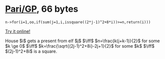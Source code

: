 # [Pari/GP], 66 bytes

    n->for(i=1,oo,if(sum(j=1,i,issquare((2*j-1)^2+8*i))>=n,return(i)))

[Try it online!][TIO-kwbm7xse]

House \$i\$ gets a present from elf \$j\$ \$\iff\$ \$n=\frac{k(j+k-1)}{2}\$ for some \$k \ge 0\$ \$\iff\$ \$k=\frac{\sqrt{(2j-1)^2+8i}-2j+1}{2}\$ for some \$k\$ \$\iff\$ \$(2j-1)^2+8i\$ is a square.

[Pari/GP]: http://pari.math.u-bordeaux.fr/
[TIO-kwbm7xse]: https://tio.run/##FctBDsIgEEDRq0y6GurQCInRDb1IUxPSFDONDhTahadH3P23@Mln1q9UA7gqegwxIztDMRIHLOcHtyYmLmU/fV4Rbb9po5728uhZqdEJ5fU4s2CTqj6l9xcF9Agpsxwtuz86CChKESxRFn/gZIbBXGeCyVgCcyewt7n9Pw "Pari/GP – Try It Online"